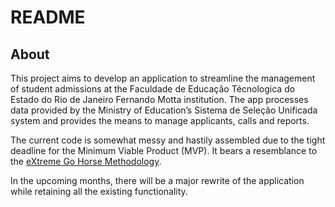 # README

## About

This project aims to develop an application to streamline the management of student admissions at the Faculdade de Educação Técnologica do Estado do Rio de Janeiro Fernando Motta institution. The app processes data provided by the Ministry of Education’s Sistema de Seleção Unificada system and provides the means to manage applicants, calls and reports.

The current code is somewhat messy and hastily assembled due to the tight deadline for the Minimum Viable Product (MVP). It bears a resemblance to the [eXtreme Go Horse Methodology](https://medium.com/@dekaah/22-axioms-of-the-extreme-go-horse-methodology-xgh-9fa739ab55b4).

In the upcoming months, there will be a major rewrite of the application while retaining all the existing functionality.
